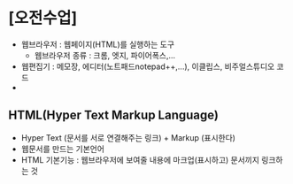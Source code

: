 # [오전수업]

- 웹브라우저 : 웹페이지(HTML)를 실행하는 도구
  - 웹브라우저 종류 : 크롬, 엣지, 파이어폭스,...
- 웹편집기 : 메모장, 에디터(노트패드notepad++,...), 이클립스, 비주얼스튜디오 코드
- 
## HTML(Hyper Text Markup Language)     
- Hyper Text (문서를 서로 연결해주는 링크) + Markup (표시한다)
- 웹문서를 만드는 기본언어
- HTML 기본기능 : 웹브라우저에 보여줄 내용에 마크업(표시하고) 문서끼지 링크하는 것
